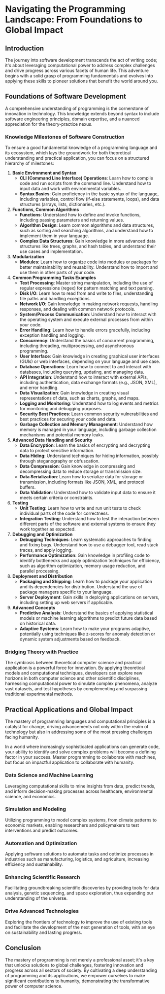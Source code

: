 # Navigating the Programming Landscape: From Foundations to Global Impact

## Introduction

The journey into software development transcends the act of writing code; it's about leveraging computational power to address complex challenges and drive progress across various facets of human life. This adventure begins with a solid grasp of programming fundamentals and evolves into applying these skills to pioneer solutions that benefit the world around you.

## Foundations of Software Development

A comprehensive understanding of programming is the cornerstone of innovation in technology. This knowledge extends beyond syntax to include software engineering principles, domain expertise, and a nuanced appreciation for the theory-practice nexus.

### Knowledge Milestones of Software Construction

To ensure a good fundamental knowledge of a programming language and its ecosystem, which lays the groundwork for both theoretical understanding and practical application, you can focus on a structured hierarchy of milestones:

1. **Basic Environment and Syntax**
    - **CLI (Command Line Interface) Operations**: Learn how to compile code and run scripts from the command line. Understand how to input data and work with environmental variables.
    - **Syntax Basics**: Gain proficiency in the basic syntax of the language, including variables, control flow (if-else statements, loops), and data structures (arrays, lists, dictionaries, etc.).
2. **Functions, Common Algorithms**
    - **Functions**: Understand how to define and invoke functions, including passing parameters and returning values.
    - **Algorithm Design**: Learn common algorithms and data structures, such as sorting and searching algorithms, and understand how to implement them in your language.
    - **Complex Data Structures**: Gain knowledge in more advanced data structures like trees, graphs, and hash tables, and understand their use cases and implementation.
3. **Modularization**
    - **Modules**: Learn how to organize code into modules or packages for better maintainability and reusability. Understand how to import and use them in other parts of your code.
4. **Common Programming Tasks Examples**
    - **Text Processing**: Master string manipulation, including the use of regular expressions (regex) for pattern matching and text parsing.
    - **Disk I/O**: Learn how to read from and write to files, understanding file paths and handling exceptions.
    - **Network I/O**: Gain knowledge in making network requests, handling responses, and dealing with common network protocols.
    - **System/Process Communication**: Understand how to interact with the operating system and execute external processes from within your code.
    - **Error Handling**: Learn how to handle errors gracefully, including exception handling and logging.
    - **Concurrency**: Understand the basics of concurrent programming, including threading, multiprocessing, and asynchronous programming.
    - **User Interface**: Gain knowledge in creating graphical user interfaces (GUIs) or web interfaces, depending on your language and use case.
    - **Database Operations**: Learn how to connect to and interact with databases, including querying, updating, and managing data.
    - **API Integration**: Understand how to interact with external APIs, including authentication, data exchange formats (e.g., JSON, XML), and error handling.
    - **Data Visualization**: Gain knowledge in creating visual representations of data, such as charts, graphs, and maps.
    - **Logging and Monitoring**: Understand how to log events and metrics for monitoring and debugging purposes.
    - **Security Best Practices**: Learn common security vulnerabilities and best practices for securing your code and data.
    - **Garbage Collection and Memory Management**: Understand how memory is managed in your language, including garbage collection mechanisms and potential memory leaks.
5. **Advanced Data Handling and Security**
    - **Data Encryption**: Learn the basics of encrypting and decrypting data to protect sensitive information.
    - **Data Hiding**: Understand techniques for hiding information, possibly through steganography or obfuscation.
    - **Data Compression**: Gain knowledge in compressing and decompressing data to reduce storage or transmission size.
    - **Data Serialization**: Learn how to serialize data for storage or transmission, including formats like JSON, XML, and protocol buffers.
    - **Data Validation**: Understand how to validate input data to ensure it meets certain criteria or constraints.
6. **Testing**
    - **Unit Testing**: Learn how to write and run unit tests to check individual parts of the code for correctness.
    - **Integration Testing**: Understand how to test the interaction between different parts of the software and external systems to ensure they work together as expected.
7. **Debugging and Optimization**
    - **Debugging Techniques**: Learn systematic approaches to finding and fixing bugs. Understand how to use a debugger tool, read stack traces, and apply logging.
    - **Performance Optimization**: Gain knowledge in profiling code to identify bottlenecks and apply optimization techniques for efficiency, such as algorithm optimization, memory usage reduction, and parallel processing.
8. **Deployment and Distribution**
    - **Packaging and Shipping**: Learn how to package your application and its dependencies for distribution. Understand the use of package managers specific to your language.
    - **Server Deployment**: Gain skills in deploying applications on servers, including setting up web servers if applicable.
9. **Advanced Concepts**
    - **Predictive Analysis**: Understand the basics of applying statistical models or machine learning algorithms to predict future data based on historical data.
    - **Adaptive Systems**: Learn how to make your programs adaptive, potentially using techniques like z-scores for anomaly detection or dynamic system adjustments based on feedback.

### Bridging Theory with Practice

The symbiosis between theoretical computer science and practical application is a powerful force for innovation. By applying theoretical models and computational techniques, developers can explore new horizons in both computer science and other scientific disciplines, harnessing computational power to simulate complex phenomena, analyze vast datasets, and test hypotheses by complementing and surpassing traditional experimental methods.

## Practical Applications and Global Impact

The mastery of programming languages and computational principles is a catalyst for change, driving advancements not only within the realm of technology but also in addressing some of the most pressing challenges facing humanity.

In a world where increasingly sophisticated applications can generate code, your ability to identify and solve complex problems will become a defining factor in your success. Master programming to collaborate with machines, but focus on impactful application to collaborate with humanity.

### Data Science and Machine Learning

Leveraging computational skills to mine insights from data, predict trends, and inform decision-making processes across healthcare, environmental science, and economics.

### Simulation and Modeling

Utilizing programming to model complex systems, from climate patterns to economic markets, enabling researchers and policymakers to test interventions and predict outcomes.

### Automation and Optimization

Applying software solutions to automate tasks and optimize processes in industries such as manufacturing, logistics, and agriculture, increasing efficiency and sustainability.

### Enhancing Scientific Research

Facilitating groundbreaking scientific discoveries by providing tools for data analysis, genetic sequencing, and space exploration, thus expanding our understanding of the universe.

### Drive Advanced Technologies

Exploring the frontiers of technology to improve the use of existing tools and facilitate the development of the next generation of tools, with an eye on sustainability and lasting progress.

## Conclusion

The mastery of programming is not merely a professional asset; it's a key that unlocks solutions to global challenges, fostering innovation and progress across all sectors of society. By cultivating a deep understanding of programming and its applications, we empower ourselves to make significant contributions to humanity, demonstrating the transformative power of computer science.
